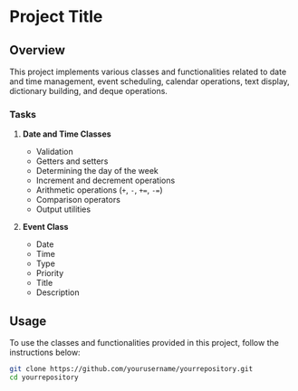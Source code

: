 # Project Title

## Overview

This project implements various classes and functionalities related to date and time management, event scheduling, calendar operations, text display, dictionary building, and deque operations.

### Tasks

1. **Date and Time Classes**
   - Validation
   - Getters and setters
   - Determining the day of the week
   - Increment and decrement operations
   - Arithmetic operations (`+`, `-`, `+=`, `-=`)
   - Comparison operators
   - Output utilities

2. **Event Class**
   - Date
   - Time
   - Type
   - Priority
   - Title
   - Description

## Usage

To use the classes and functionalities provided in this project, follow the instructions below:

```bash
git clone https://github.com/yourusername/yourrepository.git
cd yourrepository
